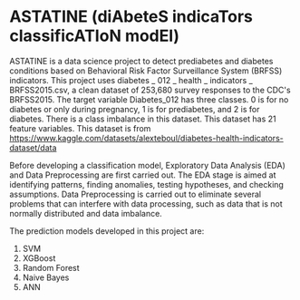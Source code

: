 # ASTATINE (diAbeteS indicaTors classificATIoN modEl)

ASTATINE is a data science project to detect prediabetes and diabetes conditions based on Behavioral Risk Factor Surveillance System (BRFSS) indicators. This project uses diabetes _ 012 _ health _ indicators _ BRFSS2015.csv, a clean dataset of 253,680 survey responses to the CDC's BRFSS2015. The target variable Diabetes_012 has three classes. 0 is for no diabetes or only during pregnancy, 1 is for prediabetes, and 2 is for diabetes. There is a class imbalance in this dataset. This dataset has 21 feature variables. This dataset is from https://www.kaggle.com/datasets/alexteboul/diabetes-health-indicators-dataset/data

Before developing a classification model, Exploratory Data Analysis (EDA) and Data Preprocessing are first carried out. The EDA stage is aimed at identifying patterns, finding anomalies, testing hypotheses, and checking assumptions. Data Preprocessing is carried out to eliminate several problems that can interfere with data processing, such as data that is not normally distributed and data imbalance.

The prediction models developed in this project are:
1. SVM
2. XGBoost
3. Random Forest
4. Naive Bayes
5. ANN
